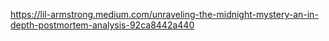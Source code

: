 https://lil-armstrong.medium.com/unraveling-the-midnight-mystery-an-in-depth-postmortem-analysis-92ca8442a440